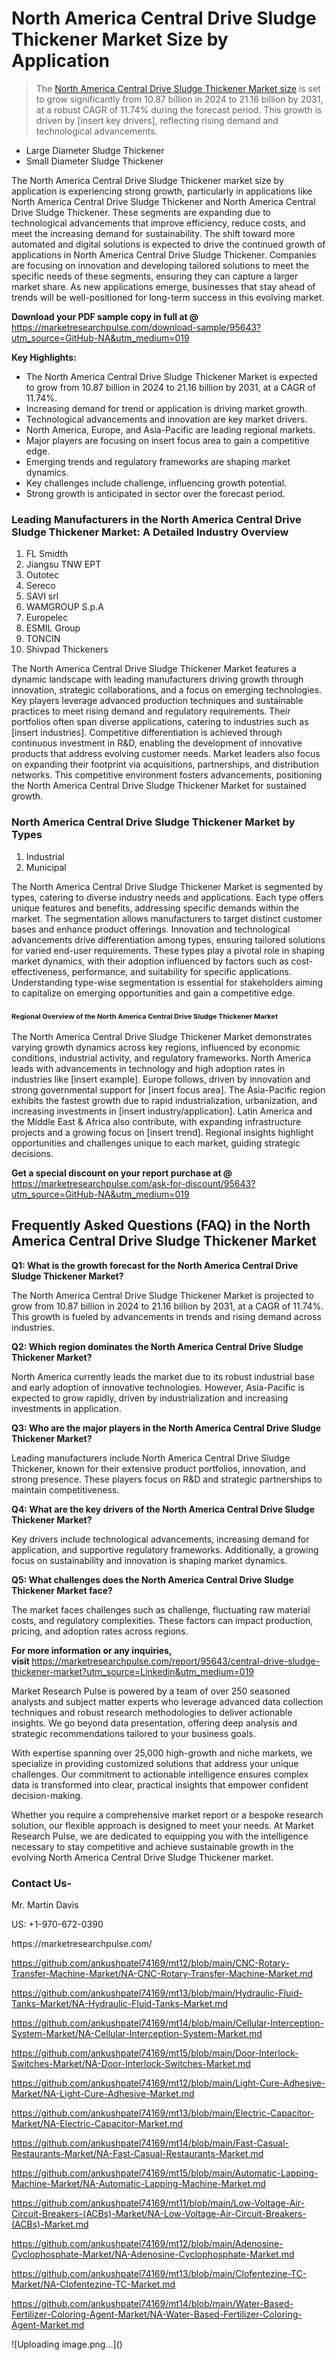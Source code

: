 <h1>North America Central Drive Sludge Thickener Market&nbsp;Size by Application</h1><blockquote><p>The <a href="https://marketresearchpulse.com/download-sample/95643?utm_source=GitHub-NA&amp;utm_medium=019">North America Central Drive Sludge Thickener Market size</a> is set to grow significantly from 10.87 billion in 2024 to 21.16 billion by 2031, at a robust CAGR of 11.74% during the forecast period. This growth is driven by [insert key drivers], reflecting rising demand and technological advancements.</p></blockquote><ul><li>Large Diameter Sludge Thickener<li> Small Diameter Sludge Thickener</li></ul><p>The North America Central Drive Sludge Thickener market size by application is experiencing strong growth, particularly in applications like North America Central Drive Sludge Thickener and North America Central Drive Sludge Thickener. These segments are expanding due to technological advancements that improve efficiency, reduce costs, and meet the increasing demand for sustainability. The shift toward more automated and digital solutions is expected to drive the continued growth of applications in North America Central Drive Sludge Thickener. Companies are focusing on innovation and developing tailored solutions to meet the specific needs of these segments, ensuring they can capture a larger market share. As new applications emerge, businesses that stay ahead of trends will be well-positioned for long-term success in this evolving market.</p><p><strong>Download your PDF sample copy in full at @ </strong><a href="https://marketresearchpulse.com/download-sample/95643?utm_source=GitHub-NA&amp;utm_medium=019">https://marketresearchpulse.com/download-sample/95643?utm_source=GitHub-NA&amp;utm_medium=019</a></p><p><strong>Key Highlights: </strong></p><ul><li>The North America Central Drive Sludge Thickener Market is expected to grow from 10.87 billion in 2024 to 21.16 billion by 2031, at a CAGR of 11.74%.</li><li>Increasing demand for trend or application is driving market growth.</li><li>Technological advancements and innovation are key market drivers.</li><li>North America, Europe, and Asia-Pacific are leading regional markets.</li><li>Major players are focusing on insert focus area to gain a competitive edge.</li><li>Emerging trends and regulatory frameworks are shaping market dynamics.</li><li>Key challenges include challenge, influencing growth potential.</li><li>Strong growth is anticipated in sector over the forecast period.</li></ul><h3>Leading Manufacturers in the North America Central Drive Sludge Thickener Market: A Detailed Industry Overview</h3><ol><li>FL Smidth</li><li>Jiangsu TNW EPT</li><li>Outotec</li><li>Sereco</li><li>SAVI srl</li><li>WAMGROUP S.p.A</li><li>Europelec</li><li>ESMIL Group</li><li>TONCIN</li><li>Shivpad Thickeners</li></ol><div class="flex max-w-full flex-col flex-grow"><div class="min-h-8 text-message flex w-full flex-col items-end gap-2 whitespace-normal break-words [.text-message+&amp;]:mt-5" dir="auto" data-message-author-role="assistant" data-message-id="fd8432e4-4910-450d-b182-61b7bfb0a01f" data-message-model-slug="gpt-4o"><div class="flex w-full flex-col gap-1 empty:hidden first:pt-[3px]"><div class="markdown prose w-full break-words dark:prose-invert light"><p>The North America Central Drive Sludge Thickener Market features a dynamic landscape with leading manufacturers driving growth through innovation, strategic collaborations, and a focus on emerging technologies. Key players leverage advanced production techniques and sustainable practices to meet rising demand and regulatory requirements. Their portfolios often span diverse applications, catering to industries such as [insert industries]. Competitive differentiation is achieved through continuous investment in R&amp;D, enabling the development of innovative products that address evolving customer needs. Market leaders also focus on expanding their footprint via acquisitions, partnerships, and distribution networks. This competitive environment fosters advancements, positioning the North America Central Drive Sludge Thickener Market for sustained growth.</p></div></div></div></div><h3>North America Central Drive Sludge Thickener Market by Types</h3><ol><li>Industrial<li> Municipal</li></ol><div class="flex max-w-full flex-col flex-grow"><div class="min-h-8 text-message flex w-full flex-col items-end gap-2 whitespace-normal break-words [.text-message+&amp;]:mt-5" dir="auto" data-message-author-role="assistant" data-message-id="084470be-0bb7-4664-bddf-5156b4f41249" data-message-model-slug="gpt-4o-mini"><div class="flex w-full flex-col gap-1 empty:hidden first:pt-[3px]"><div class="markdown prose w-full break-words dark:prose-invert light"><p>The North America Central Drive Sludge Thickener Market is segmented by types, catering to diverse industry needs and applications. Each type offers unique features and benefits, addressing specific demands within the market. The segmentation allows manufacturers to target distinct customer bases and enhance product offerings. Innovation and technological advancements drive differentiation among types, ensuring tailored solutions for varied end-user requirements. These types play a pivotal role in shaping market dynamics, with their adoption influenced by factors such as cost-effectiveness, performance, and suitability for specific applications. Understanding type-wise segmentation is essential for stakeholders aiming to capitalize on emerging opportunities and gain a competitive edge.</p></div></div></div></div><h3><span style="font-size: 11px;">Regional Overview of the North America Central Drive Sludge Thickener Market</span></h3><div class="flex max-w-full flex-col flex-grow"><div class="min-h-8 text-message flex w-full flex-col items-end gap-2 whitespace-normal break-words [.text-message+&amp;]:mt-5" dir="auto" data-message-author-role="assistant" data-message-id="e9038762-ce64-4e30-91c9-9bd413514231" data-message-model-slug="gpt-4o-mini"><div class="flex w-full flex-col gap-1 empty:hidden first:pt-[3px]"><div class="markdown prose w-full break-words dark:prose-invert light"><p>The North America Central Drive Sludge Thickener Market demonstrates varying growth dynamics across key regions, influenced by economic conditions, industrial activity, and regulatory frameworks. North America leads with advancements in technology and high adoption rates in industries like [insert example]. Europe follows, driven by innovation and strong governmental support for [insert focus area]. The Asia-Pacific region exhibits the fastest growth due to rapid industrialization, urbanization, and increasing investments in [insert industry/application]. Latin America and the Middle East &amp; Africa also contribute, with expanding infrastructure projects and a growing focus on [insert trend]. Regional insights highlight opportunities and challenges unique to each market, guiding strategic decisions.</p></div></div></div></div><p><strong>Get a special discount on your report purchase at @ </strong><a href="https://marketresearchpulse.com/ask-for-discount/95643?utm_source=GitHub-NA&amp;utm_medium=019">https://marketresearchpulse.com/ask-for-discount/95643?utm_source=GitHub-NA&amp;utm_medium=019</a></p><h2>Frequently Asked Questions (FAQ) in the North America Central Drive Sludge Thickener Market</h2><p><strong>Q1: What is the growth forecast for the North America Central Drive Sludge Thickener Market?</strong></p><p>The North America Central Drive Sludge Thickener Market is projected to grow from 10.87 billion in 2024 to 21.16 billion by 2031, at a CAGR of 11.74%. This growth is fueled by advancements in trends and rising demand across industries.</p><p><strong>Q2: Which region dominates the North America Central Drive Sludge Thickener Market?</strong></p><p>North America currently leads the market due to its robust industrial base and early adoption of innovative technologies. However, Asia-Pacific is expected to grow rapidly, driven by industrialization and increasing investments in application.</p><p><strong>Q3: Who are the major players in the North America Central Drive Sludge Thickener Market?</strong></p><p>Leading manufacturers include North America Central Drive Sludge Thickener, known for their extensive product portfolios, innovation, and strong presence. These players focus on R&amp;D and strategic partnerships to maintain competitiveness.</p><p><strong>Q4: What are the key drivers of the North America Central Drive Sludge Thickener Market?</strong></p><p>Key drivers include technological advancements, increasing demand for application, and supportive regulatory frameworks. Additionally, a growing focus on sustainability and innovation is shaping market dynamics.</p><p><strong>Q5: What challenges does the North America Central Drive Sludge Thickener Market face?</strong></p><p>The market faces challenges such as challenge, fluctuating raw material costs, and regulatory complexities. These factors can impact production, pricing, and adoption rates across regions.</p><p><strong>For more information or any inquiries, visit&nbsp;</strong><a href="https://marketresearchpulse.com/report/95643/central-drive-sludge-thickener-market?utm_source=Linkedin&utm_medium=019">https://marketresearchpulse.com/report/95643/central-drive-sludge-thickener-market?utm_source=Linkedin&utm_medium=019</a></p><p>Market Research Pulse is powered by a team of over 250 seasoned analysts and subject matter experts who leverage advanced data collection techniques and robust research methodologies to deliver actionable insights. We go beyond data presentation, offering deep analysis and strategic recommendations tailored to your business goals.</p><p>With expertise spanning over 25,000 high-growth and niche markets, we specialize in providing customized solutions that address your unique challenges. Our commitment to actionable intelligence ensures complex data is transformed into clear, practical insights that empower confident decision-making.</p><p>Whether you require a comprehensive market report or a bespoke research solution, our flexible approach is designed to meet your needs. At Market Research Pulse, we are dedicated to equipping you with the intelligence necessary to stay competitive and achieve sustainable growth in the evolving North America Central Drive Sludge Thickener market.</p><h3><strong>Contact Us-</strong></h3><p>Mr. Martin Davis</p><p>US: +1-970-672-0390</p><p>https://marketresearchpulse.com/</p><p><a href="https://github.com/ankushpatel74169/mt12/blob/main/CNC-Rotary-Transfer-Machine-Market/NA-CNC-Rotary-Transfer-Machine-Market.md">https://github.com/ankushpatel74169/mt12/blob/main/CNC-Rotary-Transfer-Machine-Market/NA-CNC-Rotary-Transfer-Machine-Market.md</a></p><p><a href="https://github.com/ankushpatel74169/mt13/blob/main/Hydraulic-Fluid-Tanks-Market/NA-Hydraulic-Fluid-Tanks-Market.md">https://github.com/ankushpatel74169/mt13/blob/main/Hydraulic-Fluid-Tanks-Market/NA-Hydraulic-Fluid-Tanks-Market.md</a></p><p><a href="https://github.com/ankushpatel74169/mt14/blob/main/Cellular-Interception-System-Market/NA-Cellular-Interception-System-Market.md">https://github.com/ankushpatel74169/mt14/blob/main/Cellular-Interception-System-Market/NA-Cellular-Interception-System-Market.md</a></p><p><a href="https://github.com/ankushpatel74169/mt15/blob/main/Door-Interlock-Switches-Market/NA-Door-Interlock-Switches-Market.md">https://github.com/ankushpatel74169/mt15/blob/main/Door-Interlock-Switches-Market/NA-Door-Interlock-Switches-Market.md</a></p><p><a href="https://github.com/ankushpatel74169/mt12/blob/main/Light-Cure-Adhesive-Market/NA-Light-Cure-Adhesive-Market.md">https://github.com/ankushpatel74169/mt12/blob/main/Light-Cure-Adhesive-Market/NA-Light-Cure-Adhesive-Market.md</a></p><p><a href="https://github.com/ankushpatel74169/mt13/blob/main/Electric-Capacitor-Market/NA-Electric-Capacitor-Market.md">https://github.com/ankushpatel74169/mt13/blob/main/Electric-Capacitor-Market/NA-Electric-Capacitor-Market.md</a></p><p><a href="https://github.com/ankushpatel74169/mt14/blob/main/Fast-Casual-Restaurants-Market/NA-Fast-Casual-Restaurants-Market.md">https://github.com/ankushpatel74169/mt14/blob/main/Fast-Casual-Restaurants-Market/NA-Fast-Casual-Restaurants-Market.md</a></p><p><a href="https://github.com/ankushpatel74169/mt15/blob/main/Automatic-Lapping-Machine-Market/NA-Automatic-Lapping-Machine-Market.md">https://github.com/ankushpatel74169/mt15/blob/main/Automatic-Lapping-Machine-Market/NA-Automatic-Lapping-Machine-Market.md</a></p><p><a href="https://github.com/ankushpatel74169/mt11/blob/main/Low-Voltage-Air-Circuit-Breakers-(ACBs)-Market/NA-Low-Voltage-Air-Circuit-Breakers-(ACBs)-Market.md">https://github.com/ankushpatel74169/mt11/blob/main/Low-Voltage-Air-Circuit-Breakers-(ACBs)-Market/NA-Low-Voltage-Air-Circuit-Breakers-(ACBs)-Market.md</a></p><p><a href="https://github.com/ankushpatel74169/mt12/blob/main/Adenosine-Cyclophosphate-Market/NA-Adenosine-Cyclophosphate-Market.md">https://github.com/ankushpatel74169/mt12/blob/main/Adenosine-Cyclophosphate-Market/NA-Adenosine-Cyclophosphate-Market.md</a></p><p><a href="https://github.com/ankushpatel74169/mt13/blob/main/Clofentezine-TC-Market/NA-Clofentezine-TC-Market.md">https://github.com/ankushpatel74169/mt13/blob/main/Clofentezine-TC-Market/NA-Clofentezine-TC-Market.md</a></p><p><a href="https://github.com/ankushpatel74169/mt14/blob/main/Water-Based-Fertilizer-Coloring-Agent-Market/NA-Water-Based-Fertilizer-Coloring-Agent-Market.md">https://github.com/ankushpatel74169/mt14/blob/main/Water-Based-Fertilizer-Coloring-Agent-Market/NA-Water-Based-Fertilizer-Coloring-Agent-Market.md</a></p>
![Uploading image.png…]()

